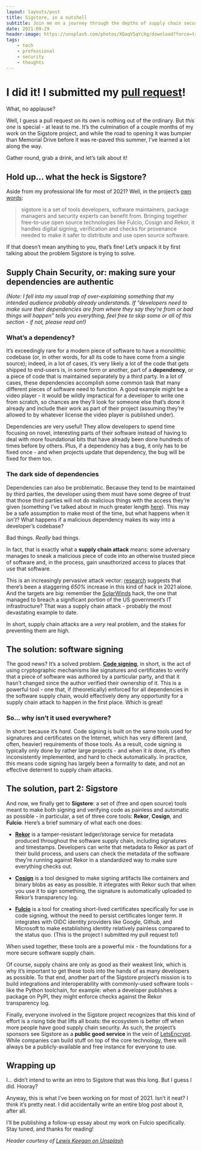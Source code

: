 ```yaml
---
layout: layouts/post
title: Sigstore, in a nutshell
subtitle: Join me on a journey through the depths of supply chain security.
date: 2021-09-29
header-image: https://unsplash.com/photos/XQaqV5qYcXg/download?force=true
tags:
    - tech
    - professional
    - security
    - thoughts
---
```

# I did it! I submitted my [pull request](https://github.com/sigstore/fulcio/pull/187)!

What, no applause?

Well, I guess a pull request on its own is nothing out of the ordinary. But _this one_ is special - at least to me. It’s the culmination of a couple months of my work on the Sigstore project, and while the road to opening it was bumpier than Memorial Drive before it was re-paved this summer, I’ve learned a lot along the way.

Gather round, grab a drink, and let’s talk about it!

## Hold up… what the heck is Sigstore?

Aside from my professional life for most of 2021? Well, in the project’s [own words](https://www.sigstore.dev/):

> sigstore is a set of tools developers, software maintainers, package managers and security experts can benefit from. Bringing together free-to-use open source technologies like Fulcio, Cosign and Rekor, it handles digital signing, verification and checks for provenance needed to make it safer to distribute and use open source software.

If that doesn’t mean anything to you, that’s fine! Let’s unpack it by first talking about the problem Sigstore is trying to solve.

## Supply Chain Security, or: making sure your dependencies are authentic

_(Note: I fell into my usual trap of over-explaining something that my intended audience probably already understands. If “developers need to make sure their dependencies are from where they say they’re from or bad things will happen” tells you everything, feel free to skip some or all of this section - if not, please read on!)_

### What’s a dependency?

It’s exceedingly rare for a modern piece of software to have a monolithic codebase (or, in other words, for all its code to have come from a single source); indeed, in a lot of cases, it’s very likely a lot of the code that gets shipped to end-users is, in some form or another, part of a **dependency**, or a piece of code that is maintained separately by a third party. In a lot of cases, these dependencies accomplish some common task that many different pieces of software need to function. A good example might be a video player - it would be wildly impractical for a developer to write one from scratch, so chances are they’ll look for someone else that’s done it already and include their work as part of their project (assuming they’re allowed to by whatever license the video player is published under).

Dependencies are very useful! They allow developers to spend time focusing on novel, interesting parts of their software instead of having to deal with more foundational bits that have already been done hundreds of times before by others. Plus, if a dependency has a bug, it only has to be fixed once - and when projects update that dependency, the bug will be fixed for them too.

### The dark side of dependencies

Dependencies can also be problematic. Because they tend to be maintained by third parties, the developer using them must have some degree of trust that those third parties will not do malicious things with the access they’re given (something I’ve talked about in much greater length [here](https://mark.bestavros.net/blog/a-matter-of-trust-1/)). This may be a safe assumption to make most of the time, but what happens when it _isn’t_? What happens if a malicious dependency makes its way into a developer’s codebase?

Bad things. _Really_ bad things.

In fact, that is exactly what a **supply chain attack** means: some adversary manages to sneak a malicious piece of code into an otherwise trusted piece of software and, in the process, gain unauthorized access to places that use that software.

This is an increasingly pervasive attack vector: [research](https://venturebeat.com/2021/09/15/next-gen-software-supply-chain-attacks-up-650-in-2021/) suggests that there’s been a staggering _650%_ increase in this kind of hack in 2021 alone. And the targets are big: remember the [SolarWinds](https://www.npr.org/2021/04/16/985439655/a-worst-nightmare-cyberattack-the-untold-story-of-the-solarwinds-hack) hack, the one that managed to breach a significant portion of the US government’s IT infrastructure? That was a supply chain attack - probably the most devastating example to date.

In short, supply chain attacks are a _very_ real problem, and the stakes for preventing them are high.

## The solution: software signing

The good news? It’s a solved problem. [**Code signing**](https://en.wikipedia.org/wiki/Code_signing), in short, is the act of using cryptographic mechanisms like signatures and certificates to verify that a piece of software was authored by a particular party, and that it hasn’t changed since the author verified their ownership of it. This is a powerful tool - one that, if (theoretically) enforced for all dependencies in the software supply chain, would effectively deny any opportunity for a supply chain attack to happen in the first place. Which is great!

### So... why isn’t it used everywhere?

In short: because it’s _hard_. Code signing is built on the same tools used for signatures and certificates on the Internet, which has very different (and, often, heavier) requirements of those tools. As a result, code signing is typically only done by rather large projects - and when it _is_ done, it’s often inconsistently implemented, and hard to check automatically. In practice, this means code signing has largely been a formality to date, and not an effective deterrent to supply chain attacks.

## The solution, part 2: Sigstore

And now, we finally get to **Sigstore**: a set of (free and open source) tools meant to make both signing and verifying code as painless and automatic as possible - in particular, a set of three core tools: **Rekor**, **Cosign**, and **Fulcio**. Here’s a brief summary of what each one does:

- [**Rekor**](https://github.com/sigstore/rekor) is a tamper-resistant ledger/storage service for metadata produced throughout the software supply chain, including signatures and timestamps. Developers can write that metadata to Rekor as part of their build process, and users can check the metadata of the software they’re running against Rekor in a standardized way to make sure everything checks out.

- [**Cosign**](https://github.com/sigstore/cosign) is a tool designed to make signing artifacts like containers and binary blobs as easy as possible. It integrates with Rekor such that when you use it to sign something, the signature is automatically uploaded to Rekor’s transparency log.

- [**Fulcio**](https://github.com/sigstore/fulcio) is a tool for creating short-lived certificates specifically for use in code signing, without the need to persist certificates longer term. It integrates with OIDC identity providers like Google, Github, and Microsoft to make establishing identity relatively painless compared to the status quo. (This is the project I submitted my pull request to!)

When used together, these tools are a powerful mix - the foundations for a more secure software supply chain.

Of course, supply chains are only as good as their weakest link, which is why it’s important to get these tools into the hands of as many developers as possible. To that end, another part of the Sigstore project’s mission is to build integrations and interoperability with commonly-used software tools - like the Python toolchain, for example: when a developer publishes a package on PyPI, they might enforce checks against the Rekor transparency log.

Finally, everyone involved in the Sigstore project recognizes that this kind of effort is a rising tide that lifts all boats: the ecosystem is better off when more people have good supply chain security. As such, the project’s sponsors see Sigstore as a **public good service** in the vein of [LetsEncrypt](https://letsencrypt.org/). While companies can build stuff on top of the core technology, there will always be a publicly-available and free instance for everyone to use.

## Wrapping up

I… didn’t intend to write an intro to Sigstore that was this long. But I guess I did. Hooray?

Anyway, this is what I’ve been working on for most of 2021. Isn’t it neat? I think it’s pretty neat. I did accidentally write an entire blog post about it, after all.

I’ll be publishing a follow-up essay about my work on Fulcio specifically. Stay tuned, and thanks for reading!

_Header courtesy of [Lewis Keegan on Unsplash](https://unsplash.com/photos/XQaqV5qYcXg)_
